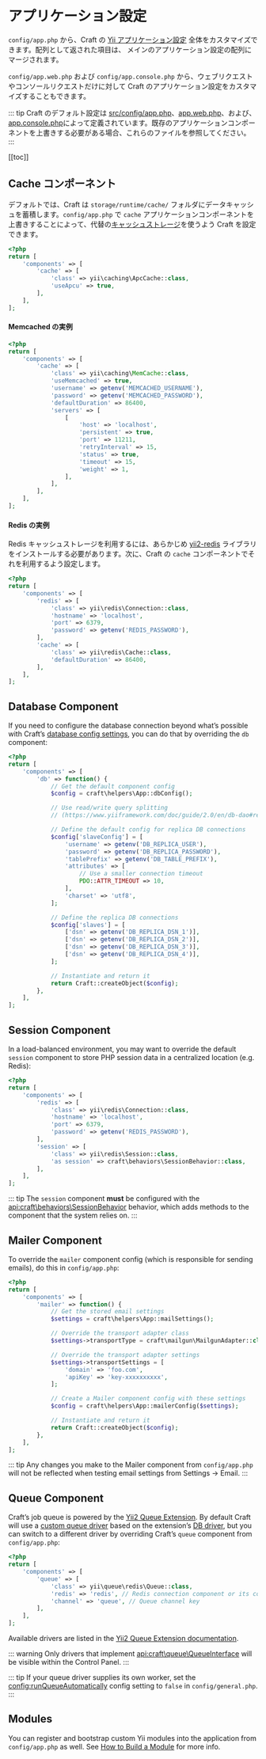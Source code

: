 # アプリケーション設定

`config/app.php` から、Craft の [Yii アプリケーション設定](https://www.yiiframework.com/doc/guide/2.0/en/structure-applications#application-configurations) 全体をカスタマイズできます。配列として返された項目は、 メインのアプリケーション設定の配列にマージされます。

`config/app.web.php` および `config/app.console.php` から、ウェブリクエストやコンソールリクエストだけに対して Craft のアプリケーション設定をカスタマイズすることもできます。

::: tip
Craft のデフォルト設定は [src/config/app.php](https://github.com/craftcms/cms/blob/master/src/config/app.php)、[app.web.php](https://github.com/craftcms/cms/blob/master/src/config/app.web.php)、および、[app.console.php](https://github.com/craftcms/cms/blob/master/src/config/app.console.php)によって定義されています。既存のアプリケーションコンポーネントを上書きする必要がある場合、これらのファイルを参照してください。
:::

[[toc]]

## Cache コンポーネント

デフォルトでは、Craft は `storage/runtime/cache/` フォルダにデータキャッシュを蓄積します。`config/app.php` で `cache` アプリケーションコンポーネントを上書きすることによって、代替の[キャッシュストレージ](https://www.yiiframework.com/doc/guide/2.0/en/caching-data#supported-cache-storage)を使うよう Craft を設定できます。

```php
<?php
return [
    'components' => [
        'cache' => [
            'class' => yii\caching\ApcCache::class,
            'useApcu' => true,
        ],
    ],
];
```

#### Memcached の実例

```php
<?php
return [
    'components' => [
        'cache' => [
            'class' => yii\caching\MemCache::class,
            'useMemcached' => true,
            'username' => getenv('MEMCACHED_USERNAME'),
            'password' => getenv('MEMCACHED_PASSWORD'),
            'defaultDuration' => 86400,
            'servers' => [
                [
                    'host' => 'localhost',
                    'persistent' => true,
                    'port' => 11211,
                    'retryInterval' => 15,
                    'status' => true,
                    'timeout' => 15,
                    'weight' => 1,
                ],
            ],
        ],
    ],
];
```

#### Redis の実例

Redis キャッシュストレージを利用するには、あらかじめ [yii2-redis](https://github.com/yiisoft/yii2-redis) ライブラリをインストールする必要があります。次に、Craft の `cache` コンポーネントでそれを利用するよう設定します。

```php
<?php
return [
    'components' => [
        'redis' => [
            'class' => yii\redis\Connection::class,
            'hostname' => 'localhost',
            'port' => 6379,
            'password' => getenv('REDIS_PASSWORD'),
        ],
        'cache' => [
            'class' => yii\redis\Cache::class,
            'defaultDuration' => 86400,
        ],
    ],
];
```

## Database Component

If you need to configure the database connection beyond what’s possible with Craft’s [database config settings](db-settings.md), you can do that by overriding the `db` component:

```php
<?php
return [
    'components' => [
        'db' => function() {
            // Get the default component config
            $config = craft\helpers\App::dbConfig();

            // Use read/write query splitting
            // (https://www.yiiframework.com/doc/guide/2.0/en/db-dao#read-write-splitting)

            // Define the default config for replica DB connections
            $config['slaveConfig'] = [
                'username' => getenv('DB_REPLICA_USER'),
                'password' => getenv('DB_REPLICA_PASSWORD'),
                'tablePrefix' => getenv('DB_TABLE_PREFIX'),
                'attributes' => [
                    // Use a smaller connection timeout
                    PDO::ATTR_TIMEOUT => 10,
                ],
                'charset' => 'utf8',
            ];

            // Define the replica DB connections
            $config['slaves'] = [
                ['dsn' => getenv('DB_REPLICA_DSN_1')],
                ['dsn' => getenv('DB_REPLICA_DSN_2')],
                ['dsn' => getenv('DB_REPLICA_DSN_3')],
                ['dsn' => getenv('DB_REPLICA_DSN_4')],
            ];

            // Instantiate and return it
            return Craft::createObject($config);
        },
    ],
];
```

## Session Component

In a load-balanced environment, you may want to override the default `session` component to store PHP session data in a centralized location (e.g. Redis):

```php
<?php
return [
    'components' => [
        'redis' => [
            'class' => yii\redis\Connection::class,
            'hostname' => 'localhost',
            'port' => 6379,
            'password' => getenv('REDIS_PASSWORD'),
        ],
        'session' => [
            'class' => yii\redis\Session::class,
            'as session' => craft\behaviors\SessionBehavior::class,
        ],
    ],
];
```

::: tip
The `session` component **must** be configured with the <api:craft\behaviors\SessionBehavior> behavior, which adds methods to the component that the system relies on.
:::

## Mailer Component

To override the `mailer` component config (which is responsible for sending emails), do this in `config/app.php`:

```php
<?php
return [
    'components' => [
        'mailer' => function() {
            // Get the stored email settings
            $settings = craft\helpers\App::mailSettings();

            // Override the transport adapter class
            $settings->transportType = craft\mailgun\MailgunAdapter::class;

            // Override the transport adapter settings
            $settings->transportSettings = [
                'domain' => 'foo.com',
                'apiKey' => 'key-xxxxxxxxxx',
            ];

            // Create a Mailer component config with these settings
            $config = craft\helpers\App::mailerConfig($settings);

            // Instantiate and return it
            return Craft::createObject($config);
        },
    ],
];
```

::: tip
Any changes you make to the Mailer component from `config/app.php` will not be reflected when testing email settings from Settings → Email.
:::

## Queue Component

Craft’s job queue is powered by the [Yii2 Queue Extension](https://github.com/yiisoft/yii2-queue). By default Craft will use a [custom queue driver](api:craft\queue\Queue) based on the extension’s [DB driver](https://github.com/yiisoft/yii2-queue/blob/master/docs/guide/driver-db.md), but you can switch to a different driver by overriding Craft’s `queue` component from `config/app.php`:

```php
<?php
return [
    'components' => [
        'queue' => [
            'class' => yii\queue\redis\Queue::class,
            'redis' => 'redis', // Redis connection component or its config
            'channel' => 'queue', // Queue channel key
        ],
    ],
];
```

Available drivers are listed in the [Yii2 Queue Extension documentation](https://github.com/yiisoft/yii2-queue/tree/master/docs/guide).

::: warning
Only drivers that implement <api:craft\queue\QueueInterface> will be visible within the Control Panel.
:::

::: tip
If your queue driver supplies its own worker, set the <config:runQueueAutomatically> config setting to `false` in `config/general.php`.
:::

## Modules

You can register and bootstrap custom Yii modules into the application from `config/app.php` as well. See [How to Build a Module](../extend/module-guide.md) for more info.

